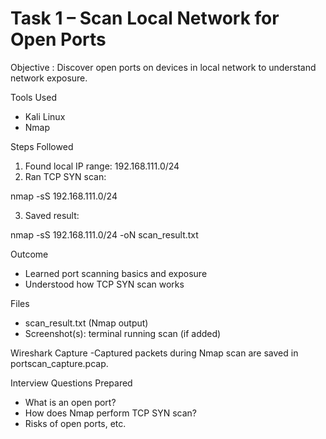 # Task 1 – Scan Local Network for Open Ports

Objective :
Discover open ports on devices in local network to understand network exposure.

Tools Used
- Kali Linux
- Nmap

Steps Followed
1. Found local IP range: 192.168.111.0/24
2. Ran TCP SYN scan:

nmap -sS 192.168.111.0/24

3. Saved result:

nmap -sS 192.168.111.0/24 -oN scan_result.txt

Outcome
- Learned port scanning basics and exposure
- Understood how TCP SYN scan works

Files
- scan_result.txt (Nmap output)
- Screenshot(s): terminal running scan (if added)

Wireshark Capture
-Captured packets during Nmap scan are saved in portscan_capture.pcap.

Interview Questions Prepared
- What is an open port?
- How does Nmap perform TCP SYN scan?
- Risks of open ports, etc.

